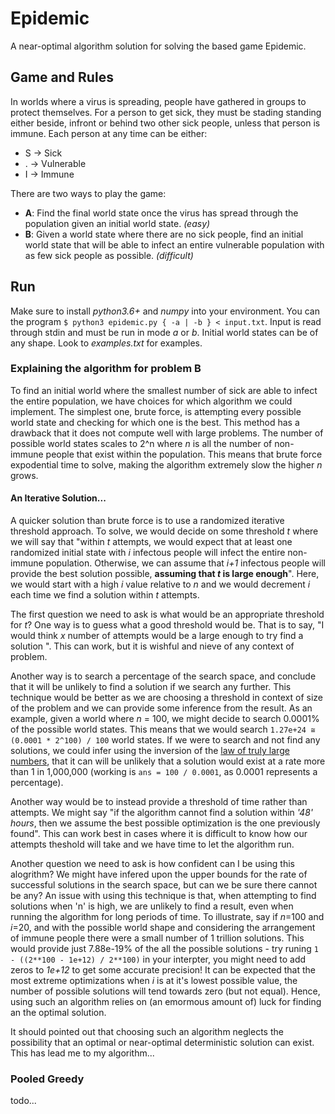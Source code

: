 # Epidemic

A near-optimal algorithm solution for solving the based game Epidemic. 

## Game and Rules

In worlds where a virus is spreading, people have gathered in groups to protect themselves. For a person to get sick, they must be stading standing either beside, infront or behind two other sick people, unless that person is immune. Each person at any time can be either:
* S -> Sick
* . -> Vulnerable
* I -> Immune

There are two ways to play the game:
* **A**: Find the final world state once the virus has spread through the population given an initial world state. _(easy)_
* **B**: Given a world state where there are no sick people, find an initial world state that will be able to infect an entire vulnerable population with as few sick people as possible. _(difficult)_

## Run

Make sure to install _python3.6+_ and _numpy_ into your environment. You can the program `$ python3 epidemic.py { -a | -b } < input.txt`. Input is read through stdin and must be run in mode _a_ or _b_. Initial world states can be of any shape. Look to _examples.txt_ for examples.

### Explaining the algorithm for problem B

To find an initial world where the smallest number of sick are able to infect the entire population, we have choices for which algorithm we could implement. The simplest one, brute force, is attempting every possible world state and checking for which one is the best. This method has a drawback that it does not compute well with large problems. The number of possible world states scales to 2^n where _n_ is all the number of non-immune people that exist within the population. This means that brute force expodential time to solve, making the algorithm extremely slow the higher _n_ grows.

#### An Iterative Solution...

A quicker solution than brute force is to use a randomized iterative threshold approach. To solve, we would decide on some threshold _t_ where we will say that "within _t_ attempts, we would expect that at least one randomized initial state with _i_ infectous people will infect the entire non-immune population. Otherwise, we can assume that _i+1_ infectous people will provide the best solution possible, **assuming that _t_ is large enough**". Here, we would start with a high _i_ value relative to _n_ and we would decrement _i_ each time we find a solution within _t_ attempts.

The first question we need to ask is what would be an appropriate threshold for _t_? One way is to guess what a good threshold would be. That is to say, "I would think _x_ number of attempts would be a large enough to try find a solution ". This can work, but it is wishful and nieve of any context of problem.

Another way is to search a percentage of the search space, and conclude that it will be unlikely to find a solution if we search any further. This technique would be better as we are choosing a threshold in context of size of the problem and we can provide some inference from the result. As an example, given a world where _n_ = 100, we might decide to search 0.0001% of the possible world states. This means that we would search `1.27e+24 ≅ (0.0001 * 2^100) / 100` world states. If we were to search and not find any solutions, we could infer using the inversion of the [law of truly large numbers](https://en.wikipedia.org/wiki/Law_of_truly_large_numbers), that it can will be unlikely that a solution would exist at a rate more than 1 in 1,000,000 (working is `ans = 100 / 0.0001`, as 0.0001 represents a percentage). 

Another way would be to instead provide a threshold of time rather than attempts. We might say "if the algorithm cannot find a solution within _'48' hours_, then we assume the best possible optimization is the one previously found". This can work best in cases where it is difficult to know how our attempts theshold will take and we have time to let the algorithm run.

Another question we need to ask is how confident can I be using this alogrithm? We might have infered upon the upper bounds for the rate of successful solutions in the search space, but can we be sure there cannot be any? An issue with using this technique is that, when attempting to find solutions when 'n' is high, we are unlikely to find a result, even when running the algorithm for long periods of time. To illustrate, say if _n_=100 and _i_=20, and with the possible world shape and considering the arrangement of immune people there were a small number of 1 trillion solutions. This would provide just 7.88e-19% of the all the possible solutions - try runing `1 - ((2**100 - 1e+12) / 2**100)` in your interpter, you might need to add zeros to _1e+12_ to get some accurate precision! It can be expected that the most extreme optimizations when _i_ is at it's lowest possible value, the number of possible solutions will tend towards zero (but not equal). Hence, using such an algorithm relies on (an emormous amount of) luck for finding an the optimal solution.

It should pointed out that choosing such an algorithm neglects the possibility that an optimal or near-optimal deterministic solution can exist. This has lead me to my algorithm...

### Pooled Greedy

todo...
